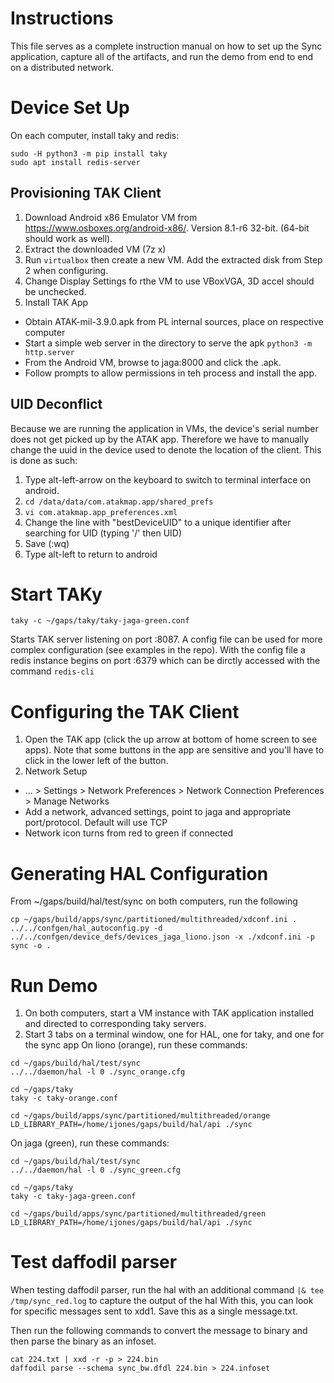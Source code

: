 # Instructions

This file serves as a complete instruction manual on how to set up the Sync application, capture all of the artifacts, and run the demo from end to end on a distributed network. 


# Device Set Up

On each computer, install taky and redis:

```
sudo -H python3 -m pip install taky
sudo apt install redis-server
```

## Provisioning TAK Client
1. Download Android x86 Emulator VM from https://www.osboxes.org/android-x86/. Version 8.1-r6 32-bit. (64-bit should work as well).
2. Extract the downloaded VM (7z x)
3. Run `virtualbox` then create a new VM. Add the extracted disk from Step 2 when configuring.
4. Change Display Settings fo rthe VM to use VBoxVGA, 3D accel should be unchecked.
5. Install TAK App
  - Obtain ATAK-mil-3.9.0.apk from PL internal sources, place on respective computer
  - Start a simple web server in the directory to serve the apk `python3 -m http.server`
  - From the Android VM, browse to jaga:8000 and click the .apk. 
  - Follow prompts to allow permissions in teh process and install the app.

## UID Deconflict
Because we are running the application in VMs, the device's serial number does not get picked up by the ATAK app. Therefore we have to manually change the uuid in the device used to denote the location of the client.
This is done as such:
1. Type alt-left-arrow on the keyboard to switch to terminal interface on android.
2. `cd /data/data/com.atakmap.app/shared_prefs`
3. `vi com.atakmap.app_preferences.xml`
4. Change the line with "bestDeviceUID" to a unique identifier after searching for UID (typing '/' then UID)
5. Save (:wq)
6. Type alt-left to return to android


# Start TAKy
```
taky -c ~/gaps/taky/taky-jaga-green.conf
``` 
Starts TAK server listening on port :8087. A config file can be used for more complex configuration (see examples in the repo).
With the config file a redis instance begins on port :6379 which can be dirctly accessed with the command `redis-cli`

# Configuring the TAK Client
1. Open the TAK app (click the up arrow at bottom of home screen to see apps). Note that some buttons in the app are sensitive and you'll have to click in the lower left of the button.
2. Network Setup
  - ... > Settings > Network Preferences > Network Connection Preferences > Manage Networks
  - Add a network, advanced settings, point to jaga and appropriate port/protocol. Default will use TCP
  - Network icon turns from red to green if connected


# Generating HAL Configuration

From ~/gaps/build/hal/test/sync on both computers, run the following

```
cp ~/gaps/build/apps/sync/partitioned/multithreaded/xdconf.ini .
../../confgen/hal_autoconfig.py -d ../../confgen/device_defs/devices_jaga_liono.json -x ./xdconf.ini -p sync -o .
```

# Run Demo
1. On both computers, start a VM instance with TAK application installed and directed to corresponding taky servers.
2. Start 3 tabs on a terminal window, one for HAL, one for taky, and one for the sync app
On liono (orange), run these commands:
```
cd ~/gaps/build/hal/test/sync
../../daemon/hal -l 0 ./sync_orange.cfg

cd ~/gaps/taky
taky -c taky-orange.conf

cd ~/gaps/build/apps/sync/partitioned/multithreaded/orange
LD_LIBRARY_PATH=/home/ijones/gaps/build/hal/api ./sync

```
On jaga (green), run these commands:
```
cd ~/gaps/build/hal/test/sync
../../daemon/hal -l 0 ./sync_green.cfg

cd ~/gaps/taky
taky -c taky-jaga-green.conf

cd ~/gaps/build/apps/sync/partitioned/multithreaded/green
LD_LIBRARY_PATH=/home/ijones/gaps/build/hal/api ./sync

```

# Test daffodil parser 
When testing daffodil parser, run the hal with an additional command `|& tee /tmp/sync_red.log` to capture the output of the hal
With this, you can look for specific messages sent to xdd1. Save this as a single message.txt.

Then run the following commands to convert the message to binary and then parse the binary as an infoset.
```
cat 224.txt | xxd -r -p > 224.bin
daffodil parse --schema sync_bw.dfdl 224.bin > 224.infoset
``` 